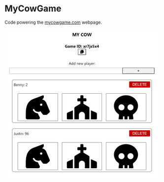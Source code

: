 # MyCowGame

Code powering the [mycowgame.com](https://mycowgame.com) webpage.

[![homepage](docs/home.png)](https://mycowgame.com)
